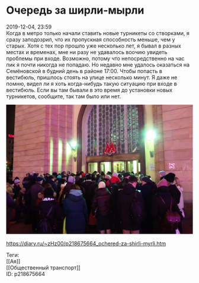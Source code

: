 Очередь за ширли-мырли
=======================

   
 2019-12-04, 23:59   
  Когда в метро только начали ставить новые турникеты со створками, я сразу заподозрил, что их пропускная способность меньше, чем у старых. Хотя с тех пор прошло уже несколько лет, я бывал в разных местах и временах, мне ни разу не удавалось воочию увидеть проблемы при входе. Возможно, потому что непосредственно на час пик я почти никогда не попадаю. Но недавно мне удалось оказаться на Семёновской в будний день в районе 17:00. Чтобы попасть в вестибюль, пришлось стоять на улице несколько минут. Я даже не помню, видел ли я хоть когда-нибудь такую ситуацию при входе в вестибюль. Если вы там бывали в это время до установки новых турникетов, сообщите, так там было или нет.   
   
   [![](pics/gl6sp0ll.jpg)](https://i.imgur.com/gl6sp0l.jpg)     
    
 <https://diary.ru/~zHz00/p218675664_ochered-za-shirli-myrli.htm>   
   
 Теги:   
 [[Ая]]   
 [[Общественный транспорт]]   
 ID: p218675664